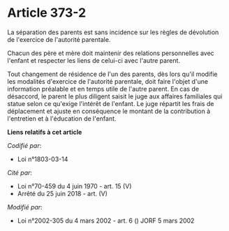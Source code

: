 # Article 373-2

La séparation des parents est sans incidence sur les règles de dévolution de l'exercice de l'autorité parentale.

Chacun des père et mère doit maintenir des relations personnelles avec l'enfant et respecter les liens de celui-ci avec
l'autre parent.

Tout changement de résidence de l'un des parents, dès lors qu'il modifie les modalités d'exercice de l'autorité parentale,
doit faire l'objet d'une information préalable et en temps utile de l'autre parent. En cas de désaccord, le parent le plus
diligent saisit le juge aux affaires familiales qui statue selon ce qu'exige l'intérêt de l'enfant. Le juge répartit les
frais de déplacement et ajuste en conséquence le montant de la contribution à l'entretien et à l'éducation de l'enfant.

**Liens relatifs à cet article**

_Codifié par_:

  - Loi n°1803-03-14

_Cité par_:

  - Loi n°70-459 du 4 juin 1970 - art. 15 (V)
  - Arrêté du 25 juin 2018 - art. (V)

_Modifié par_:

  - Loi n°2002-305 du 4 mars 2002 - art. 6 () JORF 5 mars 2002
